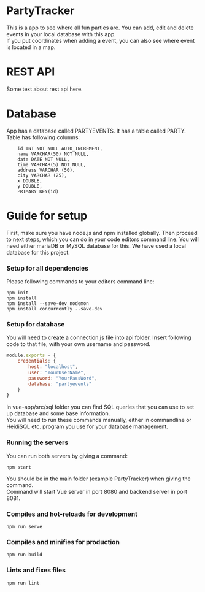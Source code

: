 # PartyTracker
This is a app to see where all fun parties are. You can add, edit and delete events in your local database with this app.   
If you put coordinates when adding a event, you can also see where event is located in a map.
# REST API
Some text about rest api here.

# Database
App has a database called PARTYEVENTS. It has a table called PARTY. Table has following columns:  
```shell
    id INT NOT NULL AUTO_INCREMENT,
    name VARCHAR(50) NOT NULL,
    date DATE NOT NULL,
    time VARCHAR(5) NOT NULL,
    address VARCHAR (50),
    city VARCHAR (25),
    x DOUBLE,
    y DOUBLE,
    PRIMARY KEY(id)
```

# Guide for setup
First, make sure you have node.js and npm installed globally.
Then proceed to next steps, which you can do in your code editors command line.
You will need either mariaDB or MySQL database for this. We have used a local database for this project.
### Setup for all dependencies
Please following commands to your editors command line:

```shell
npm init
npm install
npm install --save-dev nodemon
npm install concurrently --save-dev
```
### Setup for database
You will need to create a connection.js file into api folder. Insert following code to that file, with your own username and password.

```js
module.exports = {
    credentials: {
        host: "localhost",
        user: "YourUserName",
        password: "YourPassWord",
        database: "partyevents"
    }
}
```
In vue-app/src/sql folder you can find SQL queries that you can use to set up database and some base information.   
You will need to run these commands manually, either in commandline or HeidiSQL etc. program you use for your database management.

### Running the servers
You can run both servers by giving a command:
```shell
npm start
```
You should be in the main folder (example PartyTracker) when giving the command.   
Command will start Vue server in port 8080 and backend server in port 8081.

### Compiles and hot-reloads for development
```
npm run serve
```

### Compiles and minifies for production
```
npm run build
```

### Lints and fixes files
```
npm run lint
```
